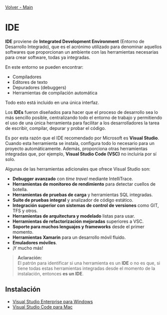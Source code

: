 [Volver - Main](https://github.com/IngSoft-DA2/DA2-Tecnologia/tree/main#preparaci%C3%B3n-del-ambiente-local)

# IDE

**IDE** proviene de **Integrated Development Environment** (Entorno de Desarrollo Integrado), que es el acrónimo utilizado para denominar aquellos softwares que proporcionan un ambiente con las herramientas necesarias para crear software, todas ya integradas.

En este entorno se pueden encontrar:

- Compiladores
- Editores de texto
- Depuradores (debuggers)
- Herramientas de compilación automática

Todo esto está incluido en una única interfaz.

Los **IDEs** fueron diseñados para hacer que el proceso de desarrollo sea lo más sencillo posible, centralizando todo el entorno de trabajo y permitiendo el uso de una única herramienta para facilitar a los desarrolladores la tarea de escribir, compilar, depurar y probar el código.

Es por esta razón que el IDE recomendado por Microsoft es **Visual Studio**. Cuando esta herramienta se instala, configura todo lo necesario para un proyecto automáticamente. Además, proporciona otras herramientas integradas que, por ejemplo, **Visual Studio Code (VSC)** no incluiría por sí solo.

Algunas de las herramientas adicionales que ofrece Visual Studio son:

- **Debugger avanzado** con *time travel* mediante IntelliTrace.
- **Herramientas de monitoreo de rendimiento** para detectar cuellos de botella.
- **Herramientas de pruebas de carga** y herramientas SQL integradas.
- **Suite de pruebas integral** y analizador de código estático.
- **Integración superior con sistemas de control de versiones** como GIT, TFS y otros.
- **Herramientas de arquitectura y modelado** listas para usar.
- **Herramientas de refactorización mejoradas** superiores a VSC.
- **Soporte para muchos lenguajes y frameworks** desde el primer momento.
- **Herramientas Xamarin** para un desarrollo móvil fluido.
- **Emuladores móviles**.
- ¡Y mucho más!

> **Aclaración:**  
> El patrón para identificar si una herramienta es un **IDE** o no es que, si tiene todas estas herramientas integradas desde el momento de la instalación, entonces **es un IDE**.

## Instalación

- [Visual Studio Enterprise para Windows](https://github.com/IngSoft-DA2/DA2-Tecnologia/blob/main/ide-windows.md)
- [Visual Studio Code para Mac](https://github.com/IngSoft-DA2/DA2-Tecnologia/blob/main/ide-mac.md)
